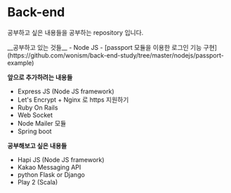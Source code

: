 # Back-end
<p>공부하고 싶은 내용들을 공부하는 repository 입니다.</p>
__공부하고 있는 것들__
- Node JS
  - [passport 모듈을 이용한 로그인 기능 구현](https://github.com/wonism/back-end-study/tree/master/nodejs/passport-example)

__앞으로 추가하려는 내용들__
- Express JS (Node JS framework)
- Let's Encrypt + Nginx 로 https 지원하기
- Ruby On Rails
- Web Socket
- Node Mailer 모듈
- Spring boot

__공부해보고 싶은 내용들__
- Hapi JS (Node JS framework)
- Kakao Messaging API
- python Flask or Django
- Play 2 (Scala)

